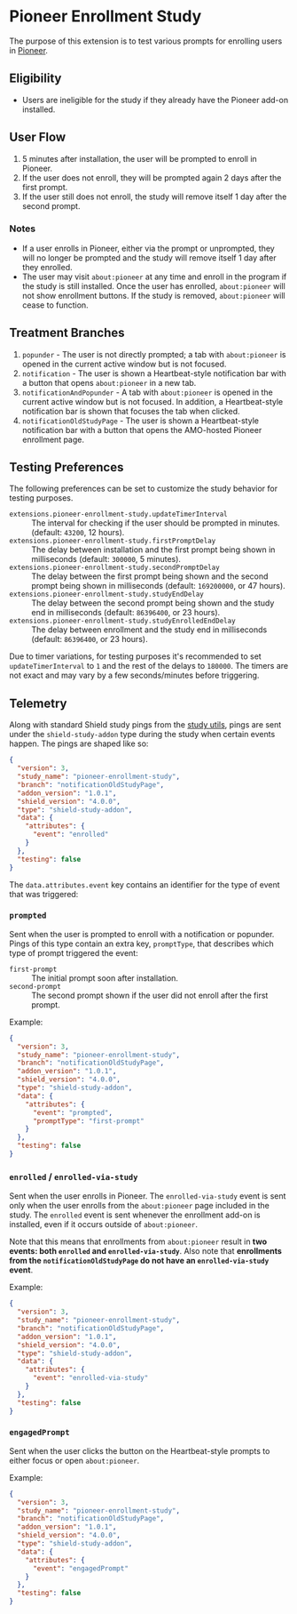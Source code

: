 # Pioneer Enrollment Study
The purpose of this extension is to test various prompts for enrolling users in [Pioneer][].

[Pioneer]: https://medium.com/firefox-context-graph/make-firefox-better-with-pioneer-10c82d0f9301

## Eligibility
- Users are ineligible for the study if they already have the Pioneer add-on installed.

## User Flow
1. 5 minutes after installation, the user will be prompted to enroll in Pioneer.
2. If the user does not enroll, they will be prompted again 2 days after the first prompt.
3. If the user still does not enroll, the study will remove itself 1 day after the second prompt.

### Notes
- If a user enrolls in Pioneer, either via the prompt or unprompted, they will no longer be prompted and the study will remove itself 1 day after they enrolled.
- The user may visit `about:pioneer` at any time and enroll in the program if the study is still installed. Once the user has enrolled, `about:pioneer` will not show enrollment buttons. If the study is removed, `about:pioneer` will cease to function.

## Treatment Branches
1. `popunder` - The user is not directly prompted; a tab with `about:pioneer` is opened in the current active window but is not focused.
2. `notification` - The user is shown a Heartbeat-style notification bar with a button that opens `about:pioneer` in a new tab.
3. `notificationAndPopunder` - A tab with `about:pioneer` is opened in the current active window but is not focused. In addition, a Heartbeat-style notification bar is shown that focuses the tab when clicked.
4. `notificationOldStudyPage` - The user is shown a Heartbeat-style notification bar with a button that opens the AMO-hosted Pioneer enrollment page.

## Testing Preferences
The following preferences can be set to customize the study behavior for testing purposes.

<dl>
  <dt><code>extensions.pioneer-enrollment-study.updateTimerInterval</code></dt>
  <dd>The interval for checking if the user should be prompted in minutes. (default: <code>43200</code>, 12 hours).</dd>
  <dt><code>extensions.pioneer-enrollment-study.firstPromptDelay</code></dt>
  <dd>The delay between installation and the first prompt being shown in milliseconds (default: <code>300000</code>, 5 minutes).</dd>
  <dt><code>extensions.pioneer-enrollment-study.secondPromptDelay</code></dt>
  <dd>The delay between the first prompt being shown and the second prompt being shown in milliseconds (default: <code>169200000</code>, or 47 hours).</dd>
  <dt><code>extensions.pioneer-enrollment-study.studyEndDelay</code></dt>
  <dd>The delay between the second prompt being shown and the study end in milliseconds (default: <code>86396400</code>, or 23 hours).</dd>
  <dt><code>extensions.pioneer-enrollment-study.studyEnrolledEndDelay</code></dt>
  <dd>The delay between enrollment and the study end in milliseconds (default: <code>86396400</code>, or 23 hours).</dd>
</dl>

Due to timer variations, for testing purposes it's recommended to set `updateTimerInterval` to `1` and the rest of the delays to `180000`. The timers are not exact and may vary by a few seconds/minutes before triggering.

## Telemetry
Along with standard Shield study pings from the [study utils][], pings are sent under the `shield-study-addon` type during the study when certain events happen. The pings are shaped like so:

```json
{
  "version": 3,
  "study_name": "pioneer-enrollment-study",
  "branch": "notificationOldStudyPage",
  "addon_version": "1.0.1",
  "shield_version": "4.0.0",
  "type": "shield-study-addon",
  "data": {
    "attributes": {
      "event": "enrolled"
    }
  },
  "testing": false
}
```

The `data.attributes.event` key contains an identifier for the type of event that was triggered:

[study utils]: https://github.com/mozilla/shield-studies-addon-utils/

### `prompted`
Sent when the user is prompted to enroll with a notification or popunder. Pings of this type contain an extra key, `promptType`, that describes which type of prompt triggered the event:

<dl>
  <dt><code>first-prompt</code></dt>
  <dd>The initial prompt soon after installation.</dd>
  <dt><code>second-prompt</code></dt>
  <dd>The second prompt shown if the user did not enroll after the first prompt.</dd>
</dl>

Example:

```json
{
  "version": 3,
  "study_name": "pioneer-enrollment-study",
  "branch": "notificationOldStudyPage",
  "addon_version": "1.0.1",
  "shield_version": "4.0.0",
  "type": "shield-study-addon",
  "data": {
    "attributes": {
      "event": "prompted",
      "promptType": "first-prompt"
    }
  },
  "testing": false
}
```

### `enrolled` / `enrolled-via-study`
Sent when the user enrolls in Pioneer. The `enrolled-via-study` event is sent only when the user enrolls from the `about:pioneer` page included in the study. The `enrolled` event is sent whenever the enrollment add-on is installed, even if it occurs outside of `about:pioneer`.

Note that this means that enrollments from `about:pioneer` result in __two events: both `enrolled` and `enrolled-via-study`__. Also note that __enrollments from the `notificationOldStudyPage` do not have an `enrolled-via-study` event__.

Example:

```json
{
  "version": 3,
  "study_name": "pioneer-enrollment-study",
  "branch": "notificationOldStudyPage",
  "addon_version": "1.0.1",
  "shield_version": "4.0.0",
  "type": "shield-study-addon",
  "data": {
    "attributes": {
      "event": "enrolled-via-study"
    }
  },
  "testing": false
}
```

### `engagedPrompt`
Sent when the user clicks the button on the Heartbeat-style prompts to either focus or open `about:pioneer`.

Example:

```json
{
  "version": 3,
  "study_name": "pioneer-enrollment-study",
  "branch": "notificationOldStudyPage",
  "addon_version": "1.0.1",
  "shield_version": "4.0.0",
  "type": "shield-study-addon",
  "data": {
    "attributes": {
      "event": "engagedPrompt"
    }
  },
  "testing": false
}
```
